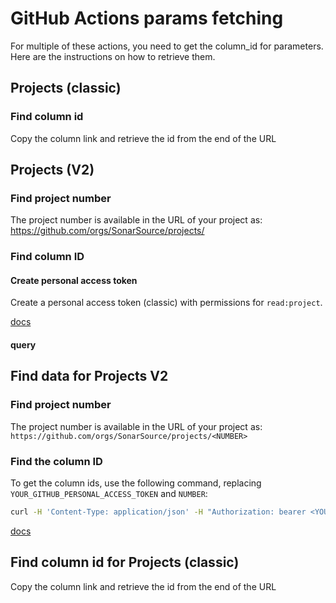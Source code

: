 # GitHub Actions params fetching

For multiple of these actions, you need to get the column_id for parameters. Here are the instructions on how to retrieve them.

## Projects (classic)

### Find column id

Copy the column link and retrieve the id from the end of the URL

## Projects (V2)

### Find project number

The project number is available in the URL of your project as: https://github.com/orgs/SonarSource/projects/<NUMBER>
### Find column ID

#### Create personal access token

Create a personal access token (classic) with permissions for `read:project`.

[docs](https://docs.github.com/en/enterprise-server@3.9/authentication/keeping-your-account-and-data-secure/managing-your-personal-access-tokens)
#### query

## Find data for Projects V2

### Find project number

The project number is available in the URL of your project as: `https://github.com/orgs/SonarSource/projects/<NUMBER>`


### Find the column ID

To get the column ids, use the following command, replacing `YOUR_GITHUB_PERSONAL_ACCESS_TOKEN` and `NUMBER`:

```bash
curl -H 'Content-Type: application/json' -H "Authorization: bearer <YOUR_GITHUB_PERSONAL_ACCESS_TOKEN>" -X POST -d '{ "query": "query {  organization(login: \"SonarSource\") { projectV2(number: <NUMBER>) { field(name: \"Status\") { ... on ProjectV2SingleSelectField { columns: options { id name }}}}}}" }' https://api.github.com/graphql
```

[docs](https://docs.github.com/en/issues/planning-and-tracking-with-projects/automating-your-project/using-the-api-to-manage-projects#finding-the-node-id-of-an-organization-project)

## Find column id for Projects (classic)

Copy the column link and retrieve the id from the end of the URL


